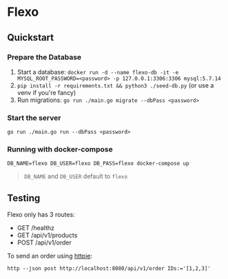 # Flexo

## Quickstart

### Prepare the Database
1. Start a database: `docker run -d --name flexo-db -it -e MYSQL_ROOT_PASSWORD=<password> -p 127.0.0.1:3306:3306 mysql:5.7.14`
2. `pip install -r requirements.txt && python3 ./seed-db.py` (or use a venv if you're fancy)
3. Run migrations: `go run ./main.go migrate --dbPass <password>`

### Start the server
`go run ./main.go run --dbPass <password>`

### Running with docker-compose
`DB_NAME=flexo DB_USER=flexo DB_PASS=flexo docker-compose up`

> `DB_NAME` and `DB_USER` default to `flexo`

## Testing
Flexo only has 3 routes:
- GET /healthz
- GET /api/v1/products
- POST /api/v1/order

To send an order using [httpie](https://httpie.io/):
```
http --json post http://localhost:8080/api/v1/order IDs:='[1,2,3]'
```
